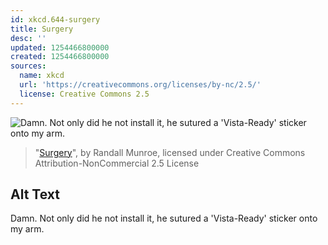 ```yaml
---
id: xkcd.644-surgery
title: Surgery
desc: ''
updated: 1254466800000
created: 1254466800000
sources:
  name: xkcd
  url: 'https://creativecommons.org/licenses/by-nc/2.5/'
  license: Creative Commons 2.5
---
```

![Damn. Not only did he not install it, he sutured a 'Vista-Ready' sticker onto my arm.](https://imgs.xkcd.com/comics/surgery.png)
> "[Surgery](https://xkcd.com/644/)", by Randall Munroe, licensed under Creative Commons Attribution-NonCommercial 2.5 License

## Alt Text
Damn. Not only did he not install it, he sutured a 'Vista-Ready' sticker onto my arm.
